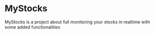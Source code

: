# MyStocks 
MyStocks is a project about full monitoring your stocks in realtime with some added functionalities
